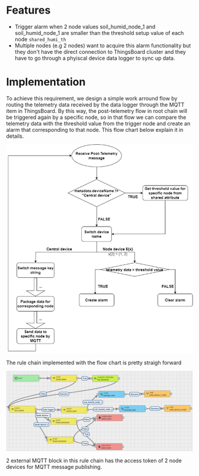 # Features

* Trigger alarm when 2 node values soil_humid_node_1 and soil_humid_node_1 are smaller than the threshold setup value of each node ``shared_humi_th``
* Multiple nodes (e.g 2 nodes) want to acquire this alarm functionality but they don't have the direct connection to ThingsBoard cluster and they have to go through a phyiscal device data logger to sync up data.

# Implementation

To achieve this requirement, we design a simple work arround flow by routing the telemetry data received by the data logger through the MQTT item in ThingsBoard. By this way, the post-telemetry flow in root chain will be triggered again by a specific node, so in that flow we can compare the telemetry data with the threshold value from the trigger node and create an alarm that corresponding to that node. This flow chart below explain it in details.

![](../../../Environment/Images/flowchart_alarm_for_2_nodes.png)

The rule chain implemented with the flow chart is pretty straigh forward

![](../../../Environment/Images/rule_chain_alarm_2_nodes.png)

2 external MQTT block in this rule chain has the access token of 2 node devices for MQTT message publishing.
